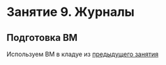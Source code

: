 # Занятие 9. Журналы
## Подготовка ВМ
Используем ВМ в кладуе из [предыдущего занятия ](8-lesson/8-lesson.md) 

